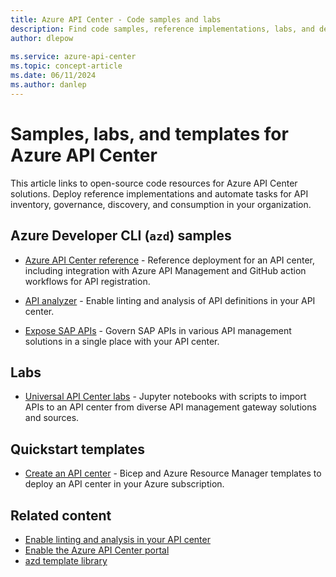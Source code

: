 ```yaml
---
title: Azure API Center - Code samples and labs
description: Find code samples, reference implementations, labs, and deployment templates to create, populate, and govern your Azure API center.
author: dlepow
 
ms.service: azure-api-center
ms.topic: concept-article
ms.date: 06/11/2024
ms.author: danlep 
---
```


# Samples, labs, and templates for Azure API Center

This article links to open-source code resources for Azure API Center solutions. Deploy reference implementations and automate tasks for API inventory, governance, discovery, and consumption in your organization.

## Azure Developer CLI (`azd`) samples

* [Azure API Center reference](https://github.com/Azure-Samples/APICenter-Reference) - Reference deployment for an API center, including integration with Azure API Management and GitHub action workflows for API registration.

* [API analyzer](https://github.com/Azure/APICenter-Analyzer) - Enable linting and analysis of API definitions in your API center. 

* [Expose SAP APIs](https://github.com/Azure-Samples/azd-apic-sap/) - Govern SAP APIs in various API management solutions in a single place with your API center.

## Labs

* [Universal API Center labs](https://github.com/Azure-Samples/universal-api-center) - Jupyter notebooks with scripts to import APIs to an API center from diverse API management gateway solutions and sources.

## Quickstart templates

* [Create an API center](/samples/azure/azure-quickstart-templates/azure-api-center-create/) - Bicep and Azure Resource Manager templates to deploy an API center in your Azure subscription.

## Related content

* [Enable linting and analysis in your API center](enable-api-analysis-linting.md)
* [Enable the Azure API Center portal](set-up-api-center-portal.md)
* [azd template library](https://azure.github.io/awesome-azd/)
